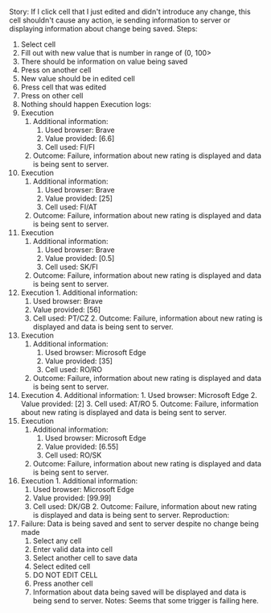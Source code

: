 Story:
If I click cell that I just edited and didn't introduce any change, this cell shouldn't cause any action, ie sending information to server or displaying information about change being saved.
Steps:
1. Select cell
2. Fill out with new value that is number in range of (0, 100>
3. There should be information on value being saved
4. Press on another cell
5. New value should be in edited cell
6. Press cell that was edited
7. Press on other cell
8. Nothing should happen
Execution logs:
1. Execution
	1. Additional information:
		1. Used browser: Brave
		2. Value provided: [6.6]
		3. Cell used: FI/FI
	2. Outcome: Failure, information about new rating is displayed and data is being sent to server.
2.  Execution
	1. Additional information:
		1. Used browser: Brave
		2. Value provided: [25]
		3. Cell used: FI/AT
	2. Outcome: Failure, information about new rating is displayed and data is being sent to server.
3.  Execution
	1. Additional information:
		1. Used browser: Brave
		2. Value provided: [0.5]
		3. Cell used: SK/FI
	2. Outcome: Failure, information about new rating is displayed and data is being sent to server.
4.   Execution
	1. Additional information:
		1. Used browser: Brave
		2. Value provided: [56]
		3. Cell used: PT/CZ
	2. Outcome: Failure, information about new rating is displayed and data is being sent to server.
5. Execution
	1. Additional information:
		1. Used browser: Microsoft Edge
		2. Value provided: [35]
		3. Cell used: RO/RO
	2. Outcome: Failure, information about new rating is displayed and data is being sent to server.
6. Execution
	4. Additional information:
		1. Used browser: Microsoft Edge
		2. Value provided: [2]
		3. Cell used: AT/RO
	5. Outcome: Failure, information about new rating is displayed and data is being sent to server.
7.  Execution
	1. Additional information:
		1. Used browser: Microsoft Edge
		2. Value provided: [6.55]
		3. Cell used: RO/SK
	2. Outcome: Failure, information about new rating is displayed and data is being sent to server.
8.   Execution
	1. Additional information:
		1. Used browser: Microsoft Edge
		2. Value provided: [99.99]
		3. Cell used: DK/GB
	2. Outcome: Failure, information about new rating is displayed and data is being sent to server.
Reproduction:
1.  Failure: Data is being saved and sent to server despite no change being made
	1. Select any cell
	2. Enter valid data into cell
	3. Select another cell to save data
	4. Select edited cell
	5. DO NOT EDIT CELL
	6. Press another cell
	7. Information about data being saved will be displayed and data is being send to server.
Notes:
Seems that some trigger is failing here.
